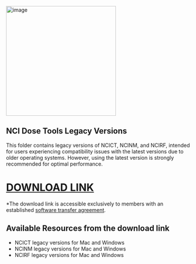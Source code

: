 <img width="300" alt="image" src="https://user-images.githubusercontent.com/22055904/233450972-15856234-7bf7-4035-9e56-cdd239c9d07d.png">

## NCI Dose Tools Legacy Versions

This folder contains legacy versions of NCICT, NCINM, and NCIRF, intended for users experiencing compatibility issues with the latest versions due to older operating systems. However, using the latest version is strongly recommended for optimal performance.

# [DOWNLOAD LINK](https://nih-my.sharepoint.com/:f:/r/personal/leechoonsik_nih_gov/Documents/ncidoseshare/%23legacy_versions?csf=1&web=1&e=oIASbO)
*The download link is accessible exclusively to members with an established [software transfer agreement](https://dceg.cancer.gov/tools/radiation-dosimetry-tools/ncidose-software-transfer-agreement.pdf).

## Available Resources from the download link
- NCICT legacy versions for Mac and Windows
- NCINM legacy versions for Mac and Windows
- NCIRF legacy versions for Mac and Windows
